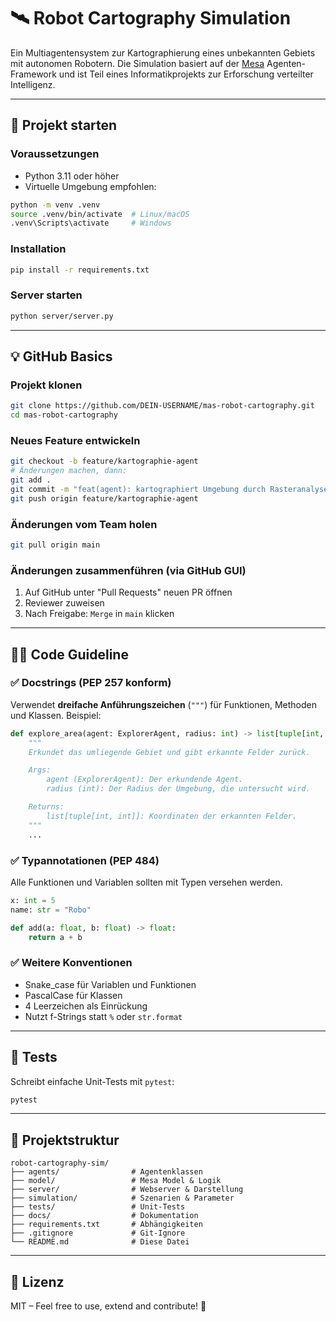 # 🛰️ Robot Cartography Simulation

Ein Multiagentensystem zur Kartographierung eines unbekannten Gebiets mit autonomen Robotern. Die Simulation basiert auf der [Mesa](https://mesa.readthedocs.io/en/stable/) Agenten-Framework und ist Teil eines Informatikprojekts zur Erforschung verteilter Intelligenz.

---

## 🚀 Projekt starten

### Voraussetzungen

- Python 3.11 oder höher
- Virtuelle Umgebung empfohlen:

```bash
python -m venv .venv
source .venv/bin/activate  # Linux/macOS
.venv\Scripts\activate     # Windows
```

### Installation

```bash
pip install -r requirements.txt
```

### Server starten

```bash
python server/server.py
```

---

## 💡 GitHub Basics

### Projekt klonen

```bash
git clone https://github.com/DEIN-USERNAME/mas-robot-cartography.git
cd mas-robot-cartography
```

### Neues Feature entwickeln

```bash
git checkout -b feature/kartographie-agent
# Änderungen machen, dann:
git add .
git commit -m "feat(agent): kartographiert Umgebung durch Rasteranalyse"
git push origin feature/kartographie-agent
```

### Änderungen vom Team holen

```bash
git pull origin main
```

### Änderungen zusammenführen (via GitHub GUI)

1. Auf GitHub unter "Pull Requests" neuen PR öffnen
2. Reviewer zuweisen
3. Nach Freigabe: `Merge` in `main` klicken

---

## 🧑‍💻 Code Guideline

### ✅ Docstrings (PEP 257 konform)

Verwendet **dreifache Anführungszeichen** (`"""`) für Funktionen, Methoden und Klassen. Beispiel:

```python
def explore_area(agent: ExplorerAgent, radius: int) -> list[tuple[int, int]]:
    """
    Erkundet das umliegende Gebiet und gibt erkannte Felder zurück.

    Args:
        agent (ExplorerAgent): Der erkundende Agent.
        radius (int): Der Radius der Umgebung, die untersucht wird.

    Returns:
        list[tuple[int, int]]: Koordinaten der erkannten Felder.
    """
    ...
```

### ✅ Typannotationen (PEP 484)

Alle Funktionen und Variablen sollten mit Typen versehen werden.

```python
x: int = 5
name: str = "Robo"

def add(a: float, b: float) -> float:
    return a + b
```

### ✅ Weitere Konventionen

- Snake_case für Variablen und Funktionen
- PascalCase für Klassen
- 4 Leerzeichen als Einrückung
- Nutzt f-Strings statt `%` oder `str.format`

---

## 🧪 Tests

Schreibt einfache Unit-Tests mit `pytest`:

```bash
pytest
```

---

## 📁 Projektstruktur

```
robot-cartography-sim/
├── agents/                # Agentenklassen
├── model/                 # Mesa Model & Logik
├── server/                # Webserver & Darstellung
├── simulation/            # Szenarien & Parameter
├── tests/                 # Unit-Tests
├── docs/                  # Dokumentation
├── requirements.txt       # Abhängigkeiten
├── .gitignore             # Git-Ignore
└── README.md              # Diese Datei
```

---

## 📜 Lizenz

MIT – Feel free to use, extend and contribute! 🚀
